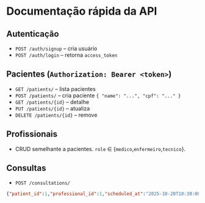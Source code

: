 # Documentação rápida da API

## Autenticação
- `POST /auth/signup` – cria usuário
- `POST /auth/login` – retorna `access_token`

## Pacientes (`Authorization: Bearer <token>`)
- `GET /patients/` – lista pacientes
- `POST /patients/` – cria paciente `{ "name": "...", "cpf": "..." }`
- `GET /patients/{id}` – detalhe
- `PUT /patients/{id}` – atualiza
- `DELETE /patients/{id}` – remove

## Profissionais
- CRUD semelhante a pacientes. `role` ∈ {`medico`,`enfermeiro`,`tecnico`}.

## Consultas
- `POST /consultations/`
```json
{"patient_id":1,"professional_id":1,"scheduled_at":"2025-10-20T10:30:00","notes":"Retorno"}
```
